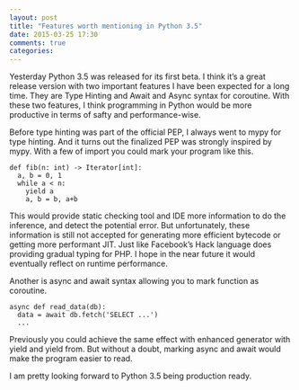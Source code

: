```yaml
---
layout: post
title: "Features worth mentioning in Python 3.5"
date: 2015-03-25 17:30
comments: true
categories: 
---
```

Yesterday Python 3.5 was released for its first beta. I think it’s a great release version with two important features I have been expected for a long time. They are Type Hinting and Await and Async syntax for coroutine. With these two features, I think programming in Python would be more productive in terms of safty and performance-wise.

Before type hinting was part of the official PEP, I always went to mypy for type hinting. And it turns out the finalized PEP was strongly inspired by mypy. With a few of import you could mark your program like this.

```
def fib(n: int) -> Iterator[int]: 
  a, b = 0, 1 
  while a < n: 
    yield a 
    a, b = b, a+b
```

This would provide static checking tool and IDE more information to do the inference, and detect the potential error. But unfortunately, these information is still not accepted for generating more efficient bytecode or getting more performant JIT. Just like Facebook’s Hack language does providing gradual typing for PHP. I hope in the near future it would eventually reflect on runtime performance.

Another is async and await syntax allowing you to mark function as coroutine.

```
async def read_data(db): 
  data = await db.fetch('SELECT ...') 
  ...
```

Previously you could achieve the same effect with enhanced generator with yield and yield from. But without a doubt, marking async and await would make the program easier to read.

I am pretty looking forward to Python 3.5 being production ready.


